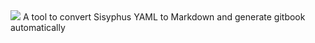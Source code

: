 <img src="logo.png" style="background:none; border:none; box-shadow:none;">  
A tool to convert Sisyphus YAML to Markdown and generate gitbook automatically  

